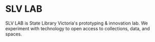 # SLV LAB

SLV LAB is State Library Victoria's prototyping & innovation lab. We experiment with technology to open access to collections, data, and spaces.
